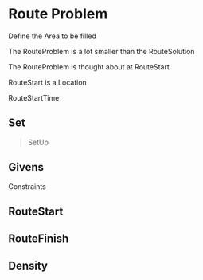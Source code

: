 # Route Problem

Define the Area to be filled

The RouteProblem is a lot smaller than the RouteSolution

The RouteProblem is thought about at RouteStart

RouteStart is a Location

RouteStartTime

## Set

> SetUp


## Givens

Constraints



## RouteStart

## RouteFinish

## Density

